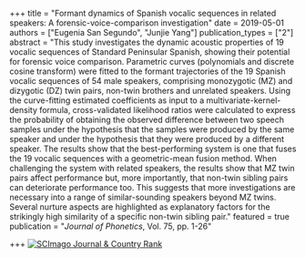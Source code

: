 +++
title = "Formant dynamics of Spanish vocalic sequences in related speakers: A forensic-voice-comparison investigation"
date = 2019-05-01
authors = ["Eugenia San Segundo", "Junjie Yang"]
publication_types = ["2"]
abstract = "This study investigates the dynamic acoustic properties of 19 vocalic sequences of Standard Peninsular Spanish, showing their potential for forensic voice comparison. Parametric curves (polynomials and discrete cosine transform) were fitted to the formant trajectories of the 19 Spanish vocalic sequences of 54 male speakers, comprising monozygotic (MZ) and dizygotic (DZ) twin pairs, non-twin brothers and unrelated speakers. Using the curve-fitting estimated coefficients as input to a multivariate-kernel-density formula, cross-validated likelihood ratios were calculated to express the probability of obtaining the observed difference between two speech samples under the hypothesis that the samples were produced by the same speaker and under the hypothesis that they were produced by a different speaker. The results show that the best-performing system is one that fuses the 19 vocalic sequences with a geometric-mean fusion method. When challenging the system with related speakers, the results show that MZ twin pairs affect performance but, more importantly, that non-twin sibling pairs can deteriorate performance too. This suggests that more investigations are necessary into a range of similar-sounding speakers beyond MZ twins. Several nurture aspects are highlighted as explanatory factors for the strikingly high similarity of a specific non-twin sibling pair."
featured = true
publication = "*Journal of Phonetics*, Vol. 75, pp. 1-26"

+++
<a href="https://www.scimagojr.com/journalsearch.php?q=22481&amp;tip=sid&amp;exact=no" title="SCImago Journal &amp; Country Rank"><img border="0" src="https://www.scimagojr.com/journal_img.php?id=22481" alt="SCImago Journal &amp; Country Rank"  /></a>

